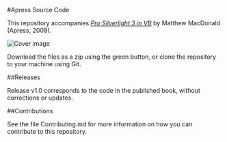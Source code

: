 #Apress Source Code

This repository accompanies [*Pro Silverlight 3 in VB*](http://www.apress.com/9781430224273) by Matthew MacDonald (Apress, 2009).

![Cover image](9781430224273.jpg)

Download the files as a zip using the green button, or clone the repository to your machine using Git.

##Releases

Release v1.0 corresponds to the code in the published book, without corrections or updates.

##Contributions

See the file Contributing.md for more information on how you can contribute to this repository.
